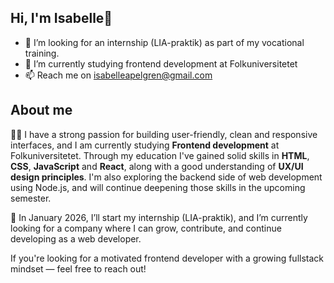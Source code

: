 ## Hi, I'm Isabelle👋

- 🔭 I’m looking for an internship (LIA-praktik) as part of my vocational training.
- 🌱 I’m currently studying frontend development at Folkuniversitetet
- 📫 Reach me on isabelleapelgren@gmail.com

## About me

🧑‍💻 I have a strong passion for building user-friendly, clean and responsive interfaces, and I am currently studying **Frontend development** at Folkuniversitetet. Through my education I've gained solid skills in **HTML**, **CSS**, **JavaScript** and **React**, along with a good understanding of **UX/UI design principles**. I'm also exploring the backend side of web development using Node.js, and will continue deepening those skills in the upcoming semester.

📅 In January 2026, I’ll start my internship (LIA-praktik), and I’m currently looking for a company where I can grow, contribute, and continue developing as a web developer.

If you're looking for a motivated frontend developer with a growing fullstack mindset — feel free to reach out!
